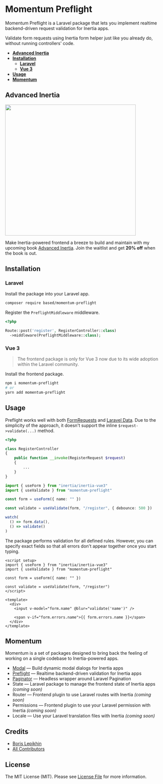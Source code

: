 # Momentum Preflight

Momentum Preflight is a Laravel package that lets you implement realtime backend-driven request validation for Inertia apps.

Validate form requests using Inertia form helper just like you already do, without running controllers' code.

- [**Advanced Inertia**](#advanced-inertia)
- [**Installation**](#installation)
  - [**Laravel**](#laravel)
  - [**Vue 3**](#vue-3)
- [**Usage**](#usage)
- [**Momentum**](#momentum)

## Advanced Inertia

[<img src="https://advanced-inertia.com/og5.png" width="420px" />](https://advanced-inertia.com)

Make Inertia-powered frontend a breeze to build and maintain with my upcoming book [Advanced Inertia](https://advanced-inertia.com/). Join the waitlist and get **20% off** when the book is out.

## Installation

### Laravel

Install the package into your Laravel app.

```bash
composer require based/momentum-preflight
```

Register the `PreflightMiddleware` middleware.

```php
<?php

Route::post('register', RegisterController::class)
  ->middleware(PreflightMiddleware::class);
```

### Vue 3

> The frontend package is only for Vue 3 now due to its wide adoption within the Laravel community.

Install the frontend package.

```bash
npm i momentum-preflight
# or
yarn add momentum-preflight
```

## Usage

Preflight works well with both [FormRequests](https://laravel.com/docs/9.x/validation#form-request-validation) and [Laravel Data](https://spatie.be/docs/laravel-data/v2/as-a-data-transfer-object/request-to-data-object). Due to the simplicity of the approach, it doesn't support the inline `$request->validate(...)` method.

```php
<?php

class RegisterController
{
    public function __invoke(RegisterRequest $request)
    {
        ...
    }
}
```

```ts
import { useForm } from "inertia/inertia-vue3"
import { useValidate } from "momentum-preflight"

const form = useForm({ name: "" })

const validate = useValidate(form, "/register", { debounce: 500 })

watch(
  () => form.data(),
  () => validate()
)
```

The package performs validation for all defined rules. However, you can specify exact fields so that all errors don't appear together once you start typing.

```vue
<script setup>
import { useForm } from "inertia/inertia-vue3"
import { useValidate } from "momentum-preflight"

const form = useForm({ name: "" })

const validate = useValidate(form, "/register")
</script>

<template>
  <div>
    <input v-model="form.name" @blur="validate('name')" />

    <span v-if="form.errors.name">{{ form.errors.name }}</span>
  </div>
</template>
```

## Momentum

Momentum is a set of packages designed to bring back the feeling of working on a single codebase to Inertia-powered apps.

- [Modal](https://github.com/lepikhinb/momentum-modal) — Build dynamic modal dialogs for Inertia apps
- [Preflight](https://github.com/lepikhinb/momentum-preflight) — Realtime backend-driven validation for Inertia apps
- [Paginator](https://github.com/lepikhinb/momentum-paginator) — Headless wrapper around Laravel Pagination
- State — Laravel package to manage the frontend state of Inertia apps _(coming soon)_
- Router — Frontend plugin to use Laravel routes with Inertia _(coming soon)_
- Permissions — Frontend plugin to use your Laravel permission with Inertia _(coming soon)_
- Locale — Use your Laravel translation files with Inertia _(coming soon)_

## Credits

- [Boris Lepikhin](https://twitter.com/lepikhinb)
- [All Contributors](../../contributors)

## License

The MIT License (MIT). Please see [License File](LICENSE.md) for more information.
